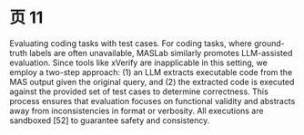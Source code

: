 # 页 11
Evaluating coding tasks with test cases. For coding tasks, where ground-truth labels are often unavailable, MASLab similarly promotes LLM-assisted evaluation. Since tools like xVerify are inapplicable in this setting, we employ a two-step approach: (1) an LLM extracts executable code from the MAS output given the original query, and (2) the extracted code is executed against the provided set of test cases to determine correctness. This process ensures that evaluation focuses on functional validity and abstracts away from inconsistencies in format or verbosity. All executions are sandboxed [52] to guarantee safety and consistency.